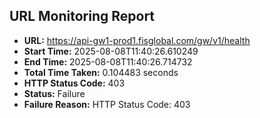 ## URL Monitoring Report

- **URL:** https://api-gw1-prod1.fisglobal.com/gw/v1/health
- **Start Time:** 2025-08-08T11:40:26.610249
- **End Time:** 2025-08-08T11:40:26.714732
- **Total Time Taken:** 0.104483 seconds
- **HTTP Status Code:** 403
- **Status:** Failure
- **Failure Reason:** HTTP Status Code: 403
